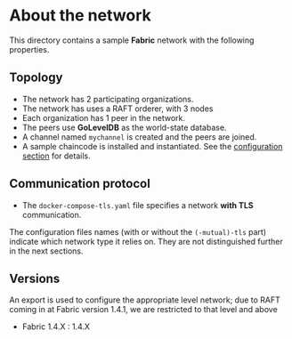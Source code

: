 # About the network

This directory contains a sample __Fabric__ network with the following properties.

## Topology
* The network has 2 participating organizations.
* The network has uses a RAFT orderer, with 3 nodes
* Each organization has 1 peer in the network.
* The peers use __GoLevelDB__ as the world-state database.
* A channel named `mychannel` is created and the peers are joined.
* A sample chaincode is installed and instantiated. See the [configuration section](#platform-configurations) for details.

## Communication protocol
* The `docker-compose-tls.yaml` file specifies a network __with TLS__ communication.

The configuration files names (with or without the `(-mutual)-tls` part) indicate which network type it relies on. They are not distinguished further in the next sections.

## Versions
An export is used to configure the appropriate level network; due to RAFT coming in at Fabric version 1.4.1, we are restricted to that level and above
- Fabric 1.4.X : 1.4.X